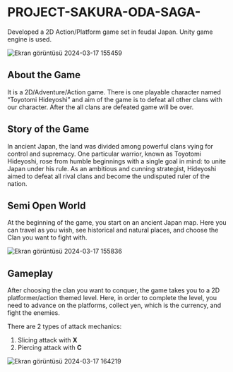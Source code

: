 # PROJECT-SAKURA-ODA-SAGA-
Developed a 2D Action/Platform game set in feudal Japan. Unity game engine is used.

![Ekran görüntüsü 2024-03-17 155459](https://github.com/OzgunGultekin/PROJECT-SAKURA-ODA-SAGA-/assets/153070257/3a715f86-fb48-4ce9-bc4a-a7bdc2a40c3b)

## About the  Game

It is a 2D/Adventure/Action game. There is one playable character named “Toyotomi Hideyoshi”  and aim of the game is to defeat all other clans with our character. After the all clans are defeated game will be over.

## Story of the Game

In ancient Japan, the land was divided among powerful clans vying for control and supremacy. One particular warrior, known as Toyotomi Hideyoshi, rose from humble beginnings with a single goal in mind: to unite Japan under his rule. As an ambitious and cunning strategist, Hideyoshi aimed to defeat all rival clans and become the undisputed ruler of the nation.

##  Semi Open World

At the beginning of the game, you start on an ancient Japan map. Here you can travel as you wish, see historical and natural places, and choose the Clan you want to fight with.

![Ekran görüntüsü 2024-03-17 155836](https://github.com/OzgunGultekin/PROJECT-SAKURA-ODA-SAGA-/assets/153070257/53779663-b89d-4570-ae9c-6dd044fadb62)

## Gameplay

After choosing the clan you want to conquer, the game takes you to a 2D platformer/action themed level. Here, in order to complete the level, you need to advance on the platforms, collect yen, which is the currency, and fight the enemies.

There are 2 types of attack mechanics:
1. Slicing attack with **X**
2. Piercing attack with **C**

![Ekran görüntüsü 2024-03-17 164219](https://github.com/OzgunGultekin/PROJECT-SAKURA-ODA-SAGA-/assets/153070257/d4fd2bee-166d-4f0f-8c78-f2bc4ce51ac5)
